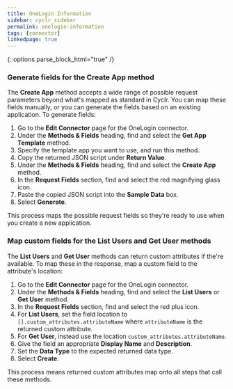 ```yaml
---
title: OneLogin Information
sidebar: cyclr_sidebar
permalink: onelogin-information
tags: [connector]
linkedpage: true
---
```

{::options parse_block_html="true" /}
<section class="card">

### Generate fields for the **Create App** method

The **Create App** method accepts a wide range of possible request parameters beyond what's mapped as standard in Cyclr. You can map these fields manually, or you can generate the fields based on an existing application. To generate fields:

1. Go to the **Edit Connector** page for the OneLogin connector.
2. Under the **Methods & Fields** heading, find and select the **Get App Template** method.
3. Specify the template app you want to use, and run this method.
4. Copy the returned JSON script under **Return Value**.
5. Under the **Methods & Fields** heading, find and select the **Create App** method.
6. In the **Request Fields** section, find and select the red magnifying glass icon.
7. Paste the copied JSON script into the **Sample Data** box.
8. Select **Generate**.

This process maps the possible request fields so they're ready to use when you create a new application.

### Map custom fields for the **List Users** and **Get User** methods

The **List Users** and **Get User** methods can return custom attributes if the're available. To map these in the response, map a custom field to the attribute's location:

1. Go to the **Edit Connector** page for the OneLogin connector.
2. Under the **Methods & Fields** heading, find and select the **List Users** or **Get User** method.
3. In the **Request Fields** section, find and select the red plus icon.
4. For **List Users**, set the field location to `[].custom_attributes.attributeName` where `attributeName` is the returned custom attribute.
5. For **Get User**, instead use the location `custom_attributes.attributeName`.
6. Give the field an appropriate **Display Name** and **Description**.
7. Set the **Data Type** to the expected returned data type.
8. Select **Create**.

This process means returned custom attributes map onto all steps that call these methods.

</section>
